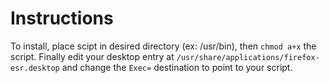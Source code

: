 # Instructions
To install, place scipt in desired directory (ex: /usr/bin), then `chmod a+x` the script. Finally edit your desktop entry at `/usr/share/applications/firefox-esr.desktop` and change the `Exec=` destination to point to your script.
